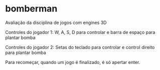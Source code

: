 # bomberman
Avaliação da disciplina de jogos com engines 3D

Controles do jogador 1: 
    W, A, S, D para controlar e barra de espaço para plantar bomba
    
Controles do jogador 2:
    Setas do teclado para controlar e control direito para plantar bomba
    
Para recomeçar, quando um jogo é finalizado, é só apertar enter.
